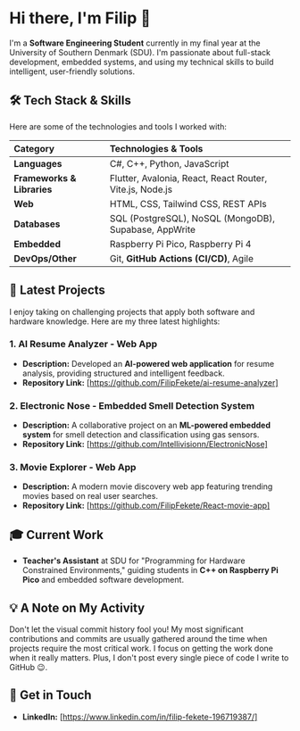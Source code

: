 # Hi there, I'm Filip 👋

I'm a **Software Engineering Student** currently in my final year at the University of Southern Denmark (SDU). I'm passionate about full-stack development, embedded systems, and using my technical skills to build intelligent, user-friendly solutions.

## 🛠️ Tech Stack & Skills

Here are some of the technologies and tools I worked with:

| Category | Technologies & Tools |
| :--- | :--- |
| **Languages** | C\#, C++, Python, JavaScript |
| **Frameworks & Libraries** | Flutter, Avalonia, React, React Router, Vite.js, Node.js |
| **Web** | HTML, CSS, Tailwind CSS, REST APIs |
| **Databases** | SQL (PostgreSQL), NoSQL (MongoDB), Supabase, AppWrite |
| **Embedded** | Raspberry Pi Pico, Raspberry Pi 4 |
| **DevOps/Other** | Git, **GitHub Actions (CI/CD)**, Agile |

## 🚀 Latest Projects

I enjoy taking on challenging projects that apply both software and hardware knowledge. Here are my three latest highlights:

### 1. AI Resume Analyzer - Web App
* **Description:** Developed an **AI-powered web application** for resume analysis, providing structured and intelligent feedback.
* **Repository Link:** [https://github.com/FilipFekete/ai-resume-analyzer]

### 2. Electronic Nose - Embedded Smell Detection System
* **Description:** A collaborative project on an **ML-powered embedded system** for smell detection and classification using gas sensors.
* **Repository Link:** [https://github.com/Intellivisionn/ElectronicNose]

### 3. Movie Explorer - Web App
* **Description:** A modern movie discovery web app featuring trending movies based on real user searches.
* **Repository Link:** [https://github.com/FilipFekete/React-movie-app]


## 🎓 Current Work
* **Teacher's Assistant** at SDU for "Programming for Hardware Constrained Environments," guiding students in **C++ on Raspberry Pi Pico** and embedded software development.

## 💡 A Note on My Activity

Don't let the visual commit history fool you! My most significant contributions and commits are usually gathered around the time when projects require the most critical work. I focus on getting the work done when it really matters. Plus, I don't post every single piece of code I write to GitHub 😉.

## 📧 Get in Touch

* **LinkedIn:** [https://www.linkedin.com/in/filip-fekete-196719387/]
